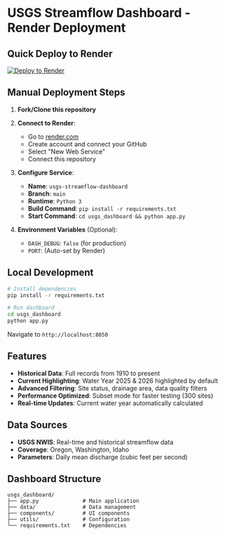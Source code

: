 # USGS Streamflow Dashboard - Render Deployment

## Quick Deploy to Render

[![Deploy to Render](https://render.com/images/deploy-to-render-button.svg)](https://render.com/deploy)

## Manual Deployment Steps

1. **Fork/Clone this repository**
2. **Connect to Render**:
   - Go to [render.com](https://render.com)
   - Create account and connect your GitHub
   - Select "New Web Service"
   - Connect this repository

3. **Configure Service**:
   - **Name**: `usgs-streamflow-dashboard`
   - **Branch**: `main`
   - **Runtime**: `Python 3`
   - **Build Command**: `pip install -r requirements.txt`
   - **Start Command**: `cd usgs_dashboard && python app.py`

4. **Environment Variables** (Optional):
   - `DASH_DEBUG`: `false` (for production)
   - `PORT`: (Auto-set by Render)

## Local Development

```bash
# Install dependencies
pip install -r requirements.txt

# Run dashboard
cd usgs_dashboard
python app.py
```

Navigate to `http://localhost:8050`

## Features

- **Historical Data**: Full records from 1910 to present
- **Current Highlighting**: Water Year 2025 & 2026 highlighted by default  
- **Advanced Filtering**: Site status, drainage area, data quality filters
- **Performance Optimized**: Subset mode for faster testing (300 sites)
- **Real-time Updates**: Current water year automatically calculated

## Data Sources

- **USGS NWIS**: Real-time and historical streamflow data
- **Coverage**: Oregon, Washington, Idaho
- **Parameters**: Daily mean discharge (cubic feet per second)

## Dashboard Structure

```
usgs_dashboard/
├── app.py              # Main application
├── data/               # Data management
├── components/         # UI components  
├── utils/              # Configuration
└── requirements.txt    # Dependencies
```